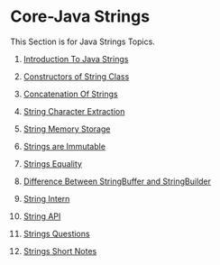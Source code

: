 # Core-Java Strings

This Section is for Java Strings Topics.

1. <a href="">Introduction To Java Strings</a>

2. <a href="">Constructors of String Class</a>

3. <a href="">Concatenation Of Strings</a>

4. <a href="">String Character Extraction</a>

5. <a href="">String Memory Storage</a>

6. <a href="">Strings are Immutable</a>

7. <a href="">Strings Equality</a>

8. <a href="">Difference Between StringBuffer and StringBuilder</a>

9. <a href="">String Intern</a>

10. <a href="">String API</a>

11. <a href="">Strings Questions</a>

12. <a href="">Strings Short Notes</a>

